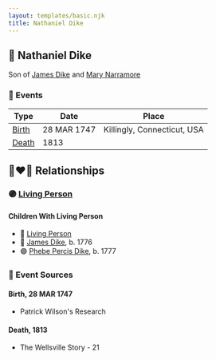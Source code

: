 ```yaml
---
layout: templates/basic.njk
title: Nathaniel Dike
---
```

## 🔵 Nathaniel Dike

Son of [James Dike](/people/2/20400692) and [Mary Narramore](/people/3/34713515)

### 📆 Events

Type | Date | Place
------ | ------ | ------
[Birth](#event-75b438f7-77dc-47b7-943e-9ab0142bb9d3) | 28 MAR 1747 | Killingly, Connecticut, USA
[Death](#event-cb063f0f-b36d-4f03-8173-22230dc03507) | 1813 |

## 👩‍❤️‍👨 Relationships

### 🟣 [Living Person](/people/6/66432130)

#### Children With Living Person
* 🔵 [Living Person](/people/3/3859108)
* 🔵 [James Dike](/people/4/45570704), b. 1776
* 🟣 [Phebe Percis Dike](/people/4/41577072), b. 1777
### 📰 Event Sources

#### <a id="event-75b438f7-77dc-47b7-943e-9ab0142bb9d3"></a> Birth, 28 MAR 1747
* Patrick Wilson's Research

#### <a id="event-cb063f0f-b36d-4f03-8173-22230dc03507"></a> Death, 1813
* The Wellsville Story  - 21